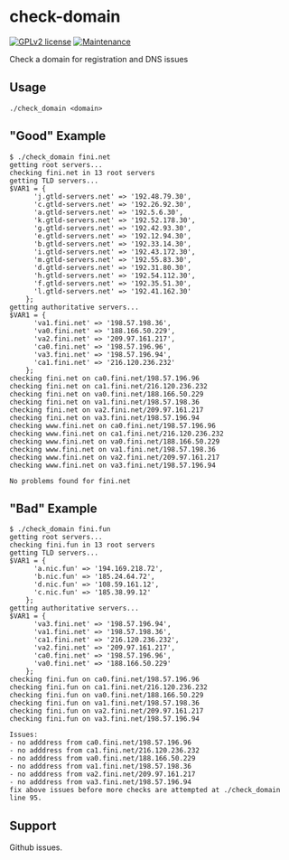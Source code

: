 # check-domain

[![GPLv2 license](https://img.shields.io/badge/License-GPLv2-blue.svg)](https://github.com/chicks-net/check-domain/blob/master/LICENSE)
[![Maintenance](https://img.shields.io/badge/Maintained%3F-yes-green.svg)](https://github.com/chicks-net/check-domain/graphs/commit-activity)

Check a domain for registration and DNS issues

## Usage

	./check_domain <domain>

## "Good" Example

	$ ./check_domain fini.net
	getting root servers...
	checking fini.net in 13 root servers
	getting TLD servers...
	$VAR1 = {
		  'j.gtld-servers.net' => '192.48.79.30',
		  'c.gtld-servers.net' => '192.26.92.30',
		  'a.gtld-servers.net' => '192.5.6.30',
		  'k.gtld-servers.net' => '192.52.178.30',
		  'g.gtld-servers.net' => '192.42.93.30',
		  'e.gtld-servers.net' => '192.12.94.30',
		  'b.gtld-servers.net' => '192.33.14.30',
		  'i.gtld-servers.net' => '192.43.172.30',
		  'm.gtld-servers.net' => '192.55.83.30',
		  'd.gtld-servers.net' => '192.31.80.30',
		  'h.gtld-servers.net' => '192.54.112.30',
		  'f.gtld-servers.net' => '192.35.51.30',
		  'l.gtld-servers.net' => '192.41.162.30'
		};
	getting authoritative servers...
	$VAR1 = {
		  'va1.fini.net' => '198.57.198.36',
		  'va0.fini.net' => '188.166.50.229',
		  'va2.fini.net' => '209.97.161.217',
		  'ca0.fini.net' => '198.57.196.96',
		  'va3.fini.net' => '198.57.196.94',
		  'ca1.fini.net' => '216.120.236.232'
		};
	checking fini.net on ca0.fini.net/198.57.196.96
	checking fini.net on ca1.fini.net/216.120.236.232
	checking fini.net on va0.fini.net/188.166.50.229
	checking fini.net on va1.fini.net/198.57.198.36
	checking fini.net on va2.fini.net/209.97.161.217
	checking fini.net on va3.fini.net/198.57.196.94
	checking www.fini.net on ca0.fini.net/198.57.196.96
	checking www.fini.net on ca1.fini.net/216.120.236.232
	checking www.fini.net on va0.fini.net/188.166.50.229
	checking www.fini.net on va1.fini.net/198.57.198.36
	checking www.fini.net on va2.fini.net/209.97.161.217
	checking www.fini.net on va3.fini.net/198.57.196.94

	No problems found for fini.net



## "Bad" Example

	$ ./check_domain fini.fun
	getting root servers...
	checking fini.fun in 13 root servers
	getting TLD servers...
	$VAR1 = {
		  'a.nic.fun' => '194.169.218.72',
		  'b.nic.fun' => '185.24.64.72',
		  'd.nic.fun' => '108.59.161.12',
		  'c.nic.fun' => '185.38.99.12'
		};
	getting authoritative servers...
	$VAR1 = {
		  'va3.fini.net' => '198.57.196.94',
		  'va1.fini.net' => '198.57.198.36',
		  'ca1.fini.net' => '216.120.236.232',
		  'va2.fini.net' => '209.97.161.217',
		  'ca0.fini.net' => '198.57.196.96',
		  'va0.fini.net' => '188.166.50.229'
		};
	checking fini.fun on ca0.fini.net/198.57.196.96
	checking fini.fun on ca1.fini.net/216.120.236.232
	checking fini.fun on va0.fini.net/188.166.50.229
	checking fini.fun on va1.fini.net/198.57.198.36
	checking fini.fun on va2.fini.net/209.97.161.217
	checking fini.fun on va3.fini.net/198.57.196.94

	Issues:
	- no adddress from ca0.fini.net/198.57.196.96
	- no adddress from ca1.fini.net/216.120.236.232
	- no adddress from va0.fini.net/188.166.50.229
	- no adddress from va1.fini.net/198.57.198.36
	- no adddress from va2.fini.net/209.97.161.217
	- no adddress from va3.fini.net/198.57.196.94
	fix above issues before more checks are attempted at ./check_domain line 95.


## Support

Github issues.
